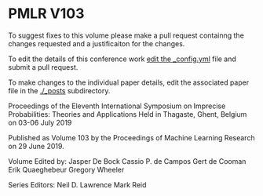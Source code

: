 # PMLR V103

To suggest fixes to this volume please make a pull request containng the changes requested and a justificaiton for the changes.

To edit the details of this conference work [edit the _config.yml](./_config.yml) file and submit a pull request.

To make changes to the individual paper details, edit the associated paper file in the [./_posts](./_posts) subdirectory.

Proceedings of the Eleventh International Symposium on Imprecise Probabilities: Theories and Applications
  Held in Thagaste, Ghent, Belgium on 03-06 July 2019

Published as Volume 103 by the Proceedings of Machine Learning Research on 29 June 2019.

Volume Edited by:
  Jasper De Bock
  Cassio P. de Campos
  Gert de Cooman
  Erik Quaeghebeur
  Gregory Wheeler

Series Editors:
  Neil D. Lawrence
  Mark Reid
